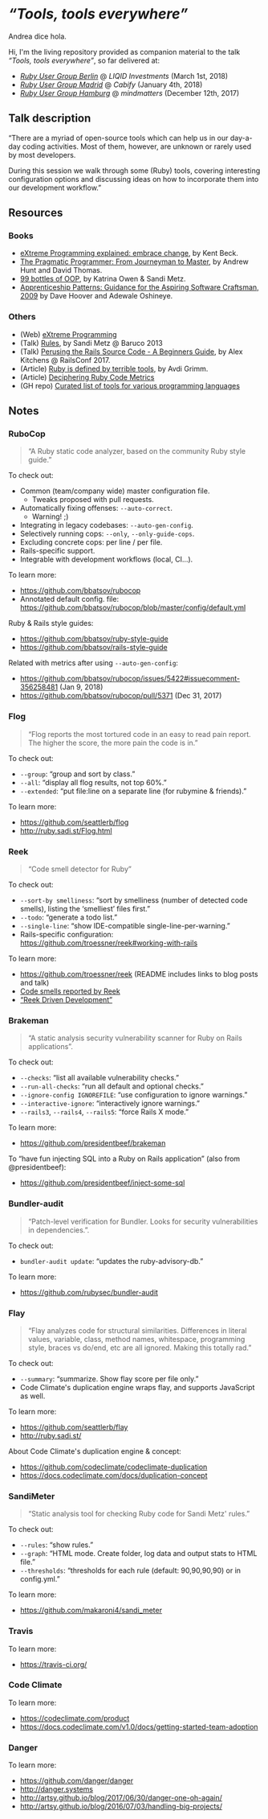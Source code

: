 # *“Tools, tools everywhere”*

Andrea dice hola.

Hi, I'm the living repository provided as companion material to the talk *“Tools, tools everywhere”*, so far delivered at:

- *[Ruby User Group Berlin](http://http://berlin.onruby.de/topics/tools-tools-everywhere-572)* @ *LIQID Investments* (March 1st, 2018)
- *[Ruby User Group Madrid](http://www.madridrb.com/topics/tools-tools-everywhere-573)* @ *Cabify* (January 4th, 2018)
- *[Ruby User Group Hamburg](http://hamburg.onruby.de/topics/tools-tools-everywhere-571)* @ *mindmatters* (December 12th, 2017)

## Talk description

“There are a myriad of open-source tools which can help us in our day-a-day coding activities.  Most of them, however, are unknown or rarely used by most developers.

During this session we walk through some (Ruby) tools, covering interesting configuration options and discussing ideas on how to incorporate them into our development workflow.”

## Resources

### Books

- [eXtreme Programming explained: embrace change](https://www.amazon.com/Extreme-Programming-Explained-Embrace-Change/dp/0321278658), by Kent Beck.
- [The Pragmatic Programmer: From Journeyman to Master](https://www.amazon.com/Pragmatic-Programmer-Journeyman-Master/dp/020161622X), by Andrew Hunt and David Thomas.
- [99 bottles of OOP](https://www.sandimetz.com/99bottles/), by Katrina Owen & Sandi Metz.
- [Apprenticeship Patterns: Guidance for the Aspiring Software Craftsman, 2009](https://www.amazon.de/Apprenticeship-Patterns-Guidance-Aspiring-Craftsman/dp/0596518382) by Dave Hoover and Adewale Oshineye.

### Others

- (Web) [eXtreme Programming](http://extremeprogramming.org)
- (Talk) [Rules](https://youtu.be/npOGOmkxuio), by Sandi Metz @ Baruco 2013
- (Talk) [Perusing the Rails Source Code - A Beginners Guide](https://www.youtube.com/watch?v=Q_MpGRfnY5s), by Alex Kitchens @ RailsConf 2017.
- (Article) [Ruby is defined by terrible tools](http://www.virtuouscode.com/2015/07/08/ruby-is-defined-by-terrible-tools/), by Avdi Grimm.
- (Article) [Deciphering Ruby Code Metrics](https://codeclimate.com/blog/deciphering-ruby-code-metrics/)
- (GH repo) [Curated list of tools for various programming languages](https://github.com/mre/awesome-static-analysis)

## Notes

### RuboCop

> “A Ruby static code analyzer, based on the community Ruby style guide.”

To check out:

- Common (team/company wide) master configuration file.
  - Tweaks proposed with pull requests.
- Automatically fixing offenses: `--auto-correct`.
  - Warning! ;)
- Integrating in legacy codebases: `--auto-gen-config`.
- Selectively running cops: `--only`, `--only-guide-cops`.
- Excluding concrete cops: per line / per file.
- Rails-specific support.
- Integrable with development workflows (local, CI...).

To learn more:

- https://github.com/bbatsov/rubocop
- Annotated default config. file: https://github.com/bbatsov/rubocop/blob/master/config/default.yml

Ruby & Rails style guides:

- https://github.com/bbatsov/ruby-style-guide
- https://github.com/bbatsov/rails-style-guide

Related with metrics after using `--auto-gen-config`:

- https://github.com/bbatsov/rubocop/issues/5422#issuecomment-356258481 (Jan 9, 2018)
- https://github.com/bbatsov/rubocop/pull/5371 (Dec 31, 2017)

### Flog

> “Flog reports the most tortured code in an easy to read pain report. The higher the score, the more pain the code is in.”

To check out:

- `--group`: “group and sort by class.”
- `--all`: “display all flog results, not top 60%.”
- `--extended`: “put file:line on a separate line (for rubymine & friends).”

To learn more:

- https://github.com/seattlerb/flog
- http://ruby.sadi.st/Flog.html

### Reek

> “Code smell detector for Ruby”

To check out:

- `--sort-by smelliness`: “sort by smelliness (number of detected code smells), listing the ‘smelliest’ files first.”
- `--todo`: “generate a todo list.”
- `--single-line`: “show IDE-compatible single-line-per-warning.”
- Rails-specific configuration: https://github.com/troessner/reek#working-with-rails

To learn more:

- https://github.com/troessner/reek (README includes links to blog posts and talk)
- [Code smells reported by Reek](https://github.com/troessner/reek/blob/master/docs/Code-Smells.md)
- [“Reek Driven Development”](https://github.com/troessner/reek/blob/master/docs/Reek-Driven-Development.md)

### Brakeman

> “A static analysis security vulnerability scanner for Ruby on Rails applications”.

To check out:

- `--checks`: “list all available vulnerability checks.”
- `--run-all-checks`: “run all default and optional checks.”
- `--ignore-config IGNOREFILE`: “use configuration to ignore warnings.”
- `--interactive-ignore`: “interactively ignore warnings.”
- `--rails3`, `--rails4`, `--rails5`: “force Rails X mode.”

To learn more:

- https://github.com/presidentbeef/brakeman

To “have fun injecting SQL into a Ruby on Rails application” (also from @presidentbeef):

- https://github.com/presidentbeef/inject-some-sql

### Bundler-audit

> “Patch-level verification for Bundler. Looks for security vulnerabilities in dependencies.”.

To check out:

- `bundler-audit update`: “updates the ruby-advisory-db.”

To learn more:

- https://github.com/rubysec/bundler-audit

### Flay

> “Flay analyzes code for structural similarities. Differences in literal values, variable, class, method names, whitespace, programming style, braces vs do/end, etc are all ignored. Making this totally rad.”

To check out:

- `--summary`: “summarize. Show flay score per file only.”
- Code Climate's duplication engine wraps flay, and supports JavaScript as well.

To learn more:

- https://github.com/seattlerb/flay
- http://ruby.sadi.st/

About Code Climate's duplication engine & concept:

- https://github.com/codeclimate/codeclimate-duplication
- https://docs.codeclimate.com/docs/duplication-concept

### SandiMeter

> “Static analysis tool for checking Ruby code for Sandi Metz' rules.”

To check out:

- `--rules`: “show rules.”
- `--graph`: “HTML mode. Create folder, log data and output stats to HTML file.”
- `--thresholds`: “thresholds for each rule (default: 90,90,90,90) or in config.yml.”

To learn more:

- https://github.com/makaroni4/sandi_meter

### Travis

To learn more:

- https://travis-ci.org/

### Code Climate

To learn more:

- https://codeclimate.com/product
- https://docs.codeclimate.com/v1.0/docs/getting-started-team-adoption

### Danger

To learn more:

- https://github.com/danger/danger
- http://danger.systems
- http://artsy.github.io/blog/2017/06/30/danger-one-oh-again/
- http://artsy.github.io/blog/2016/07/03/handling-big-projects/

